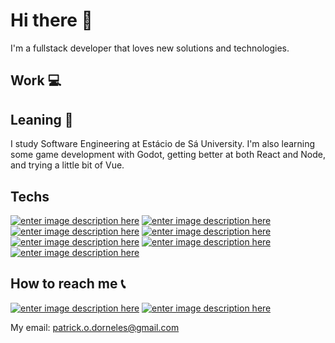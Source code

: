 # Hi there 👋
I'm a fullstack developer that loves new solutions and technologies.
## Work 💻

## Leaning 📕
I study Software Engineering at Estácio de Sá University. I'm also learning some game development with Godot, getting better at both React and Node, and trying a little bit of Vue.
## Techs
[![enter image description here](https://img.shields.io/badge/-Typescript-3179C7?style=for-the-badge&logo=Typescript&logoColor=white)](https://www.typescriptlang.org/)
[![enter image description here](https://img.shields.io/badge/-React-6BDBFA?style=for-the-badge&logo=React&logoColor=white)](https://reactjs.org/)
[![enter image description here](https://img.shields.io/badge/-NextJS-000000?style=for-the-badge&logo=Next.JS&logoColor=white)](https://nextjs.org/)
[![enter image description here](https://img.shields.io/badge/-NodeJS-339933?style=for-the-badge&logo=Node.JS&logoColor=white)](https://nodejs.org/en/)
[![enter image description here](https://img.shields.io/badge/-Prisma-11354A?style=for-the-badge&logo=Prisma&logoColor=white)](https://www.prisma.io/)
[![enter image description here](https://img.shields.io/badge/-NestJS-E3524D?style=for-the-badge&logo=NestJS&logoColor=white)](https://nestjs.com/)
[![enter image description here](https://img.shields.io/badge/-Vue-63B883?style=for-the-badge&logo=Vue.JS&logoColor=white)](https://vuejs.org/)
## How to reach me 📞
[![enter image description here](https://img.shields.io/badge/-Linkedin-1467C3?style=for-the-badge&logo=Linkedin&logoColor=white)](https://www.linkedin.com/public-profile/in/patrick-dorneles-922632162/)
[![enter image description here](https://img.shields.io/badge/-Facebook-1876F3?style=for-the-badge&logo=Facebook&logoColor=white)](https://www.facebook.com/people/Patrick-Dorneles/100072043064054/)

My email: patrick.o.dorneles@gmail.com

<!--
**PatrickDorneles/PatrickDorneles** is a ✨ _special_ ✨ repository because its `README.md` (this file) appears on your GitHub profile.

Here are some ideas to get you started:

- 🔭 I’m currently working on ...
- 🌱 I’m currently learning ...
- 👯 I’m looking to collaborate on ...
- 🤔 I’m looking for help with ...
- 💬 Ask me about ...
- 📫 How to reach me: ...
- 😄 Pronouns: ...
- ⚡ Fun fact: ...
-->

